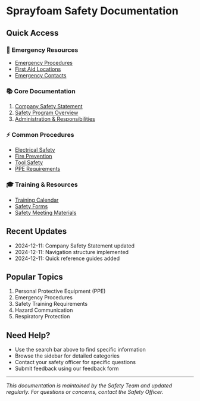 # Sprayfoam Safety Documentation

## Quick Access

### 🚨 Emergency Resources
- [Emergency Procedures](/procedures/emergency)
- [First Aid Locations](/resources/first-aid)
- [Emergency Contacts](/resources/contacts)

### 📚 Core Documentation
1. [Company Safety Statement](/core/safety-statement)
2. [Safety Program Overview](/core/program-overview)
3. [Administration & Responsibilities](/core/administration)

### ⚡ Common Procedures
- [Electrical Safety](/procedures/electrical-safety)
- [Fire Prevention](/procedures/fire-prevention)
- [Tool Safety](/procedures/tool-safety)
- [PPE Requirements](/procedures/ppe)

### 🎓 Training & Resources
- [Training Calendar](/resources/training)
- [Safety Forms](/resources/forms)
- [Safety Meeting Materials](/resources/meetings)

## Recent Updates
- 2024-12-11: Company Safety Statement updated
- 2024-12-11: Navigation structure implemented
- 2024-12-11: Quick reference guides added

## Popular Topics
1. Personal Protective Equipment (PPE)
2. Emergency Procedures
3. Safety Training Requirements
4. Hazard Communication
5. Respiratory Protection

## Need Help?
- Use the search bar above to find specific information
- Browse the sidebar for detailed categories
- Contact your safety officer for specific questions
- Submit feedback using our feedback form

---
*This documentation is maintained by the Safety Team and updated regularly. For questions or concerns, contact the Safety Officer.*